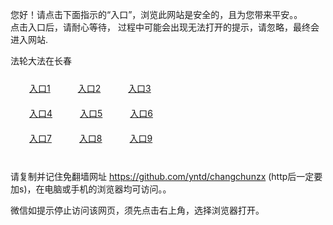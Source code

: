 您好！请点击下面指示的“入口”，浏览此网站是安全的，且为您带来平安。。 <br/>
点击入口后，请耐心等待， 过程中可能会出现无法打开的提示，请忽略，最终会进入网站. </br>

法轮大法在长春<br/>
<div style="padding:10px"><a style="margin:20px" target="_blank" href="https://d10gkzo3fv7fd1.cloudfront.net/2Qpsp?mmuyuab" id="ccLink1" rel="nofollow">入口1</a> <a target="_blank" style="margin:20px" href="https://d1afdcqq3h8qp0.cloudfront.net/2Qpsp?fzgtc" id="ccLink2" rel="nofollow">入口2</a> <a style="margin:20px" target="_blank" href="https://d2ezoi13ovaddz.cloudfront.net/2Qpsp?yalbyika" id="ccLink3" rel="nofollow">入口3</a></div>

<div style="padding:10px" ><a style="margin:20px" target="_blank" href="https://d10gkzo3fv7fd1.cloudfront.net/2Qpsp?mmuyuab" id="ccLink4" rel="nofollow">入口4</a> <a style="margin:20px" href="https://d1afdcqq3h8qp0.cloudfront.net/2Qpsp?fzgtc" target="_blank" id="ccLink5" rel="nofollow">入口5</a> <a style="margin:20px" href="https://d2ezoi13ovaddz.cloudfront.net/2Qpsp?yalbyika" target="_blank" id="ccLink6" rel="nofollow">入口6</a></div>

<div style="padding:10px"><a style="margin:20px" target="_blank" href="https://d10gkzo3fv7fd1.cloudfront.net/2Qpsp?mmuyuab" id="ccLink7" rel="nofollow">入口7</a> <a style="margin:20px" href="https://d1afdcqq3h8qp0.cloudfront.net/2Qpsp?fzgtc" target="_blank" id="ccLink8" rel="nofollow">入口8</a> <a style="margin:20px" target="_blank" href="https://d2ezoi13ovaddz.cloudfront.net/2Qpsp?yalbyika" id="ccLink9" rel="nofollow">入口9</a></div>

<br/>



请复制并记住免翻墙网址 https://github.com/yntd/changchunzx (http后一定要加s)，在电脑或手机的浏览器均可访问。。<br/>

微信如提示停止访问该网页，须先点击右上角，选择浏览器打开。
